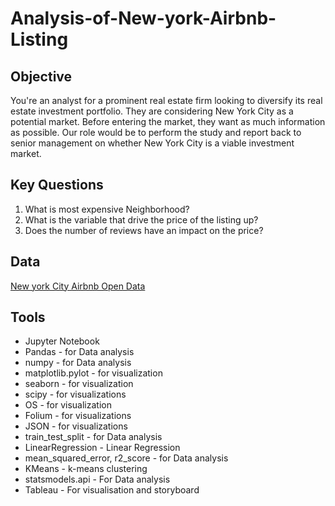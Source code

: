 # Analysis-of-New-york-Airbnb-Listing

## Objective
You're an analyst for a prominent real estate firm looking to diversify its real estate investment portfolio. They are considering New York City as a potential market. Before entering the market, they want as much information as possible. Our role would be to perform the study and report back to senior management on whether New York City is a viable investment market.

## Key Questions
1. What is most expensive Neighborhood?
2. What is the variable that drive the price of the listing up?
3. Does the number of reviews have an impact on the price?



## Data
[New york City Airbnb Open Data](https://www.kaggle.com/datasets/dgomonov/new-york-city-airbnb-open-data)

## Tools
- Jupyter Notebook
- Pandas - for Data analysis
- numpy - for Data analysis
- matplotlib.pylot - for visualization
- seaborn - for visualization
- scipy - for visualizations
- OS - for visualization
- Folium - for visualizations
- JSON - for visualizations
- train_test_split - for Data analysis
- LinearRegression - Linear Regression
- mean_squared_error, r2_score - for Data analysis
- KMeans - k-means clustering
- statsmodels.api - For Data analysis
- Tableau - For visualisation and storyboard
